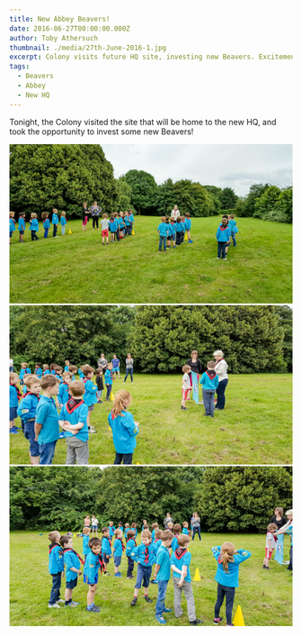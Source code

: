 ```yaml
---
title: New Abbey Beavers!
date: 2016-06-27T00:00:00.000Z
author: Toby Athersuch
thumbnail: ./media/27th-June-2016-1.jpg
excerpt: Colony visits future HQ site, investing new Beavers. Excitement fills the air as they witness the beginnings of their future home.
tags:
  - Beavers
  - Abbey
  - New HQ
---
```


Tonight, the Colony visited the site that will be home to the new HQ, and took the opportunity to invest some new Beavers!

![New Abbey Beavers](./media/27th-June-2016-1.jpg)
![New Abbey Beavers](./media/27th-June-2016-2.jpg)
![New Abbey Beavers](./media/27th-June-2016-3.jpg)
